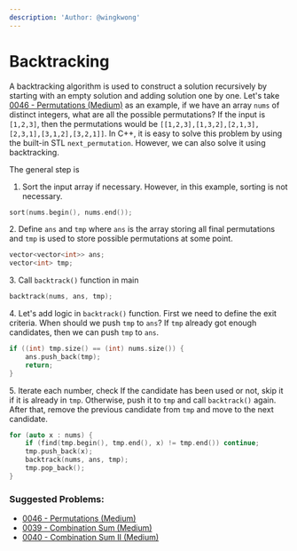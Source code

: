 ```yaml
---
description: 'Author: @wingkwong'
---
```


# Backtracking

A backtracking algorithm is used to construct a solution recursively by starting with an empty solution and adding solution one by one. Let's take [0046 - Permutations (Medium)](../../solutions/0000-0099/0046-permutations-medium.md) as an example, if we have an array `nums` of distinct integers, what are all the possible permutations? If the input is `[1,2,3]`, then the permutations would be `[[1,2,3],[1,3,2],[2,1,3],[2,3,1],[3,1,2],[3,2,1]]`.  In C++, it is easy to solve this problem by using the built-in STL `next_permutation`. However, we can also solve it using backtracking.&#x20;

The general step is&#x20;

1. Sort the input array if necessary. However, in this example, sorting is not necessary.&#x20;

```cpp
sort(nums.begin(), nums.end());
```

2\. Define `ans` and `tmp` where `ans` is the array storing all final permutations and `tmp` is used to store possible permutations at some point.

```cpp
vector<vector<int>> ans;
vector<int> tmp;
```

3\. Call `backtrack()` function in main

```cpp
backtrack(nums, ans, tmp);
```

4\. Let's add logic in `backtrack()` function. First we need to define the exit criteria. When should we push `tmp` to `ans`? If `tmp` already got enough candidates, then we can push `tmp` to `ans`.&#x20;

```cpp
if ((int) tmp.size() == (int) nums.size()) {
    ans.push_back(tmp);
    return;
}
```

5\. Iterate each number, check If the candidate has been used or not, skip it if it is already in `tmp`. Otherwise, push it to `tmp` and call `backtrack()` again. After that, remove the previous candidate from `tmp` and move to the next candidate.

```cpp
for (auto x : nums) {
    if (find(tmp.begin(), tmp.end(), x) != tmp.end()) continue;
    tmp.push_back(x);
    backtrack(nums, ans, tmp);
    tmp.pop_back();   
}
```

### Suggested Problems:

* [0046 - Permutations (Medium)](../../solutions/0000-0099/0046-permutations-medium.md)
* [0039 - Combination Sum (Medium)](../../solutions/0000-0099/0039-combination-sum-medium.md)
* [0040 - Combination Sum II (Medium)](../../solutions/0000-0099/0040-combination-sum-ii-medium.md)
